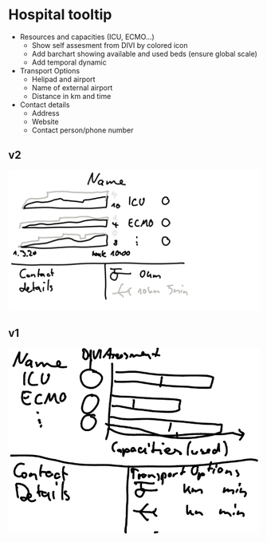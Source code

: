 # Hospital tooltip

* Resources and capacities (ICU, ECMO…)
  * Show self assesment from DIVI by colored icon
  * Add barchart showing available and used beds (ensure global scale)
  * Add temporal dynamic
* Transport Options
  * Helipad and airport
  * Name of external airport
  * Distance in km and time
* Contact details
  * Address
  * Website
  * Contact person/phone number


## v2

![](./hospital_tooltip.md.6702.png)


## v1

![](./hospital_tooltip.md.4534.png)